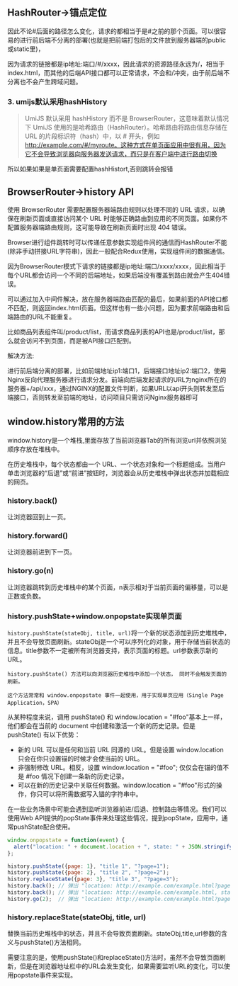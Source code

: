 ## HashRouter->锚点定位
因此不论#后面的路径怎么变化，请求的都相当于是#之前的那个页面。可以很容易的进行前后端不分离的部署(也就是把前端打包后的文件放到服务器端的public或static里)，

因为请求的链接都是ip地址:端口/#/xxxx，因此请求的资源路径永远为/，相当于index.html，而其他的后端API接口都可以正常请求，不会和/冲突，由于前后端不分离也不会产生跨域问题。

### 3.  umijs默认采用hashHistory
> UmiJS 默认采用 hashHistory 而不是 BrowserRouter，这意味着默认情况下 UmiJS 使用的是哈希路由（HashRouter）。哈希路由将路由信息存储在 URL 的片段标识符（hash）中，以 # 开头，例如 http://example.com/#/myroute。这种方式在单页面应用中很有用，因为它不会导致浏览器向服务器发送请求，而只是在客户端中进行路由切换

所以如果如果是单页面需要配置hashHistort,否则跳转会报错

## BrowserRouter->history API
使用 BrowserRouter 需要配置服务器端路由规则以处理不同的 URL 请求，以确保在刷新页面或直接访问某个 URL 时能够正确路由到应用的不同页面。如果你不配置服务器端路由规则，这可能导致在刷新页面时出现 404 错误。

Browser进行组件跳转时可以传递任意参数实现组件间的通信而HashRouter不能(除非手动拼接URL字符串)，因此一般配合Redux使用，实现组件间的数据通信。

因为BrowserRouter模式下请求的链接都是ip地址:端口/xxxx/xxxx，因此相当于每个URL都会访问一个不同的后端地址，如果后端没有覆盖到路由就会产生404错误。

可以通过加入中间件解决，放在服务器端路由匹配的最后，如果前面的API接口都不匹配，则返回index.html页面。但这样也有一些小问题，因为要求前端路由和后端路由的URL不能重复。

比如商品列表组件叫/product/list，而请求商品列表的API也是/product/list，那么就会访问不到页面，而是被API接口匹配到。

解决方法:

进行前后端分离的部署，比如前端地址ip1:端口1，后端接口地址ip2:端口2，使用Nginx反向代理服务器进行请求分发。前端向后端发起请求的URL为nginx所在的服务器+/api/xxx，通过NGINX的配置文件判断，如果URL以api开头则转发至后端接口，否则转发至前端的地址，访问项目只需访问Nginx服务器即可

## window.history常用的方法
window.history是一个堆栈,里面存放了当前浏览器Tab的所有浏览url并依照浏览顺序存放在堆栈中。

在历史堆栈中，每个状态都由一个 URL、一个状态对象和一个标题组成。当用户单击浏览器的“后退”或“前进”按钮时，浏览器会从历史堆栈中弹出状态并加载相应的网页。

### history.back()
让浏览器回到上一页。

### history.forward()
让浏览器前进到下一页。

### history.go(n)
让浏览器跳转到历史堆栈中的某个页面，n表示相对于当前页面的偏移量，可以是正数或负数。

### history.pushState+window.onpopstate实现单页面
`history.pushState(stateObj, title, url)`将一个新的状态添加到历史堆栈中，并且不会导致页面刷新。stateObj是一个可以序列化的对象，用于存储当前状态的信息。title参数不一定被所有浏览器支持，表示页面的标题。url参数表示新的URL。
```
history.pushState() 方法可以向浏览器历史堆栈中添加一个状态， 同时不会触发页面的刷新。

这个方法常常和 window.onpopstate 事件一起使用，用于实现单页应用（Single Page Application，SPA）
```

从某种程度来说，调用 pushState() 和 window.location = "#foo"基本上一样，他们都会在当前的 document 中创建和激活一个新的历史记录。但是 pushState() 有以下优势：

* 新的 URL 可以是任何和当前 URL 同源的 URL。但是设置 window.location 只会在你只设置锚的时候才会使当前的 URL。
* 非强制修改 URL。相反，设置 window.location = "#foo"; 仅仅会在锚的值不是 #foo 情况下创建一条新的历史记录。
* 可以在新的历史记录中关联任何数据。window.location = "#foo"形式的操作，你只可以将所需数据写入锚的字符串中。


在一些业务场景中可能会遇到监听浏览器前进/后退、控制路由等情况。我们可以使用Web API提供的popState事件来处理这些情况，提到popState，应用中，通常pushState配合使用。
```js
window.onpopstate = function(event) {
  alert("location: " + document.location + ", state: " + JSON.stringify(event.state));
};

history.pushState({page: 1}, "title 1", "?page=1");
history.pushState({page: 2}, "title 2", "?page=2");
history.replaceState({page: 3}, "title 3", "?page=3");
history.back(); // 弹出 "location: http://example.com/example.html?page=1, state: {"page":1}"
history.back(); // 弹出 "location: http://example.com/example.html, state: null
history.go(2);  // 弹出 "location: http://example.com/example.html?page=3, state: {"page":3}
```

### history.replaceState(stateObj, title, url)
替换当前历史堆栈中的状态，并且不会导致页面刷新。stateObj,title,url参数的含义与pushState()方法相同。

需要注意的是，使用pushState()和replaceState()方法时，虽然不会导致页面刷新，但是在浏览器地址栏中的URL会发生变化，如果需要监听URL的变化，可以使用popstate事件来实现。
